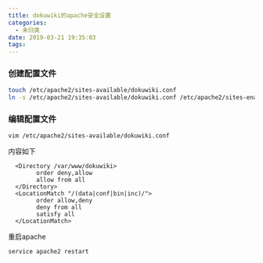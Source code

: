 ```yaml
---
title: dokuwiki的apache安全设置
categories:
  - 未归类
date: 2019-03-21 19:35:03
tags:
---
```


### 创建配置文件

```bash
touch /etc/apache2/sites-available/dokuwiki.conf
ln -s /etc/apache2/sites-available/dokuwiki.conf /etc/apache2/sites-enabled/dokuwiki.conf
```

### 编辑配置文件

```
vim /etc/apache2/sites-available/dokuwiki.conf
```

内容如下

```
  <Directory /var/www/dokuwiki>
        order deny,allow
        allow from all
  </Directory>
  <LocationMatch "/(data|conf|bin|inc)/">
        order allow,deny
        deny from all
        satisfy all
  </LocationMatch>
```

重启apache

```bash
service apache2 restart
```

